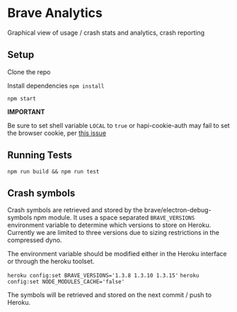 # Brave Analytics

Graphical view of usage / crash stats and analytics, crash reporting

## Setup

Clone the repo

Install dependencies `npm install`

`npm start`

**IMPORTANT**

Be sure to set shell variable `LOCAL` to `true` or hapi-cookie-auth may fail to set the browser cookie, per [this issue](https://github.com/hapijs/hapi-auth-cookie/issues/177)

## Running Tests

`npm run build && npm run test`

## Crash symbols

Crash symbols are retrieved and stored by the brave/electron-debug-symbols npm module. It uses a space separated `BRAVE_VERSIONS` environment variable to determine which versions to store on Heroku. Currently we are limited to three versions due to sizing restrictions in the compressed dyno.

The environment variable should be modified either in the Heroku interface or through the heroku toolset.

`heroku config:set BRAVE_VERSIONS='1.3.8 1.3.10 1.3.15'`
`heroku config:set NODE_MODULES_CACHE='false'`

The symbols will be retrieved and stored on the next commit / push to Heroku.
